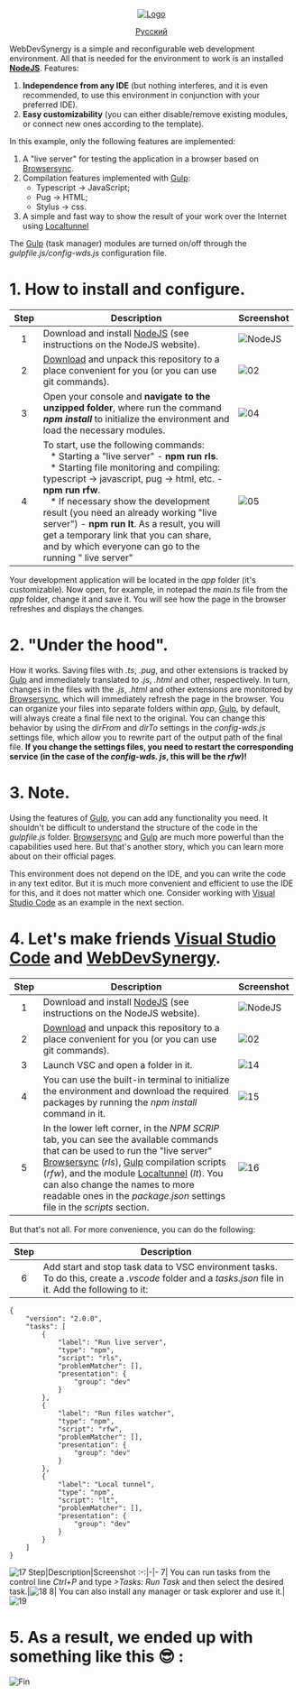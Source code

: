 <div align="center"><ins>

![Logo](https://user-images.githubusercontent.com/5076458/110127198-666fac00-7dd6-11eb-9822-ccc973f41ee6.png)

[Русский](/README_RU.md)

</ins></div>

WebDevSynergy is a simple and reconfigurable web development environment. All that is needed for the environment to work is an installed [**NodeJS**](https://nodejs.org). Features:
1. **Independence from any IDE** (but nothing interferes, and it is even recommended, to use this environment in conjunction with your preferred IDE).
2. **Easy customizability** (you can either disable/remove existing modules, or connect new ones according to the template).

In this example, only the following features are implemented:
1. A "live server" for testing the application in a browser based on [Browsersync](https://www.browsersync.io/).
2. Compilation features implemented with [Gulp](https://gulpjs.com/):
   * Typescript -> JavaScript;
   * Pug -> HTML;
   * Stylus -> css.
3. A simple and fast way to show the result of your work over the Internet using [Localtunnel](https://theboroer.github.io/localtunnel-www/)

The [Gulp](https://gulpjs.com/) (task manager) modules are turned on/off through the _gulpfile.js/config-wds.js_ configuration file.
 
# 1. How to install and configure.
Step|Description|Screenshot
:-:|-|-
1| Download and install [NodeJS](https://nodejs.org/en/) (see instructions on the NodeJS website).| ![NodeJS](https://nodejs.org/static/images/logo-light.svg)
2| [Download](https://github.com/IPcorps/WebDevSynergy/archive/main.zip) and unpack this repository to a place convenient for you (or you can use git commands).|![02](https://user-images.githubusercontent.com/5076458/110133984-fa914180-7ddd-11eb-8e98-b14a93e539de.jpg)
3| Open your console and **navigate to the unzipped folder**, where run the command  _**npm install**_ to initialize the environment and load the necessary modules.|![04](https://user-images.githubusercontent.com/5076458/110135037-1c3ef880-7ddf-11eb-9054-96694d3ed05b.jpg)
4| To start, use the following commands:<br>&nbsp;&nbsp;&nbsp;* Starting a "live server" - **npm run rls**.<br>&nbsp;&nbsp;&nbsp;* Starting file monitoring and compiling: typescript -> javascript, pug -> html, etc. - **npm run rfw**.<br>&nbsp;&nbsp;&nbsp;* If necessary show the development result (you need an already working "live server") - **npm run lt**. As a result, you will get a temporary link that you can share, and by which everyone can go to the running " live server" |![05](https://user-images.githubusercontent.com/5076458/110136489-ccf9c780-7de0-11eb-8f44-238394d84fcd.jpg)

Your development application will be located in the _app_ folder (it's customizable). Now open, for example, in notepad the _main.ts_ file from the _app_ folder, change it and save it. You will see how the page in the browser refreshes and displays the changes.

# 2. "Under the hood".

 How it works. Saving files with _.ts_, _.pug_, and other extensions is tracked by [Gulp](https://gulpjs.com/) and immediately translated to _.js_, _.​​html_ and other, respectively. In turn, changes in the files with the _.js_, _.html_ and other extensions are monitored by [Browsersync](https://www.browsersync.io/), which will immediately refresh the page in the browser. You can organize your files into separate folders within _app_, [Gulp](https://gulpjs.com/), by default, will always create a final file next to the original. You can change this behavior by using the _dirFrom_ and _dirTo_ settings in the _config-wds.js_ settings file, which allow you to rewrite part of the output path of the final file. **If you change the settings files, you need to restart the corresponding service (in the case of the _config-wds. js_, this will be the _rfw_)!**

# 3. Note.

Using the features of [Gulp](https://gulpjs.com/), you can add any functionality you need. It shouldn't be difficult to understand the structure of the code in the _gulpfile.js_ folder. [Browsersync](https://www.browsersync.io/) and [Gulp](https://gulpjs.com/) are much more powerful than the capabilities used here. But that's another story, which you can learn more about on their official pages.

This environment does not depend on the IDE, and you can write the code in any text editor. But it is much more convenient and efficient to use the IDE for this, and it does not matter which one. Consider working with [Visual Studio Code](https://code.visualstudio.com/) as an example in the next section.

# 4. Let's make friends [Visual Studio Code](https://code.visualstudio.com/) and [WebDevSynergy](https://github.com/IPcorps/WebDevSynergy).
Step|Description|Screenshot
:-:|-|-
1| Download and install [NodeJS](https://nodejs.org/en/) (see instructions on the NodeJS website).| ![NodeJS](https://nodejs.org/static/images/logo-light.svg)
2| [Download](https://github.com/IPcorps/WebDevSynergy/archive/main.zip) and unpack this repository to a place convenient for you (or you can use git commands).|![02](https://user-images.githubusercontent.com/5076458/110133984-fa914180-7ddd-11eb-8e98-b14a93e539de.jpg)
3| Launch VSC and open a folder in it.|![14](https://user-images.githubusercontent.com/5076458/110156516-1c97bd80-7df8-11eb-9602-70e8b44bc8bc.jpg)
4| You can use the built-in terminal to initialize the environment and download the required packages by running the _npm install_ command in it.|![15](https://user-images.githubusercontent.com/5076458/113714079-b18c2000-96f0-11eb-927e-d5723c75ed8e.jpg)
5| In the lower left corner, in the _NPM SCRIP_ tab, you can see the available commands that can be used to run the "live server" [Browsersync](https://www.browsersync.io/) (_rls_), [Gulp](https://gulpjs.com/) compilation scripts (_rfw_), and the module [Localtunnel](https://theboroer.github.io/localtunnel-www/) (_lt_). You can also change the names to more readable ones in the _package.json_ settings file in the _scripts_ section.|![16](https://user-images.githubusercontent.com/5076458/113714098-b8b32e00-96f0-11eb-9ea4-03c9f84fab4a.jpg)

But that's not all. For more convenience, you can do the following:

Step|Description
:-:|-
6| Add start and stop task data to VSC environment tasks. To do this, create a _.vscode_ folder and a _tasks.json_ file in it. Add the following to it:
    {
    	"version": "2.0.0",
    	"tasks": [
    		{
    			"label": "Run live server",
    			"type": "npm",
    			"script": "rls",
    			"problemMatcher": [],
    			"presentation": {
    				"group": "dev"
    			}
    		},
    		{
    			"label": "Run files watcher",
    			"type": "npm",
    			"script": "rfw",
    			"problemMatcher": [],
    			"presentation": {
    				"group": "dev"
    			}
    		},
    		{
    			"label": "Local tunnel",
    			"type": "npm",
    			"script": "lt",
    			"problemMatcher": [],
    			"presentation": {
    				"group": "dev"
    			}
    		}
    	]
    }
![17](https://user-images.githubusercontent.com/5076458/113714122-bf41a580-96f0-11eb-987c-81d1079e3b35.jpg)
Step|Description|Screenshot
:-:|-|-
7| You can run tasks from the control line _Ctrl+P_ and type _>Tasks: Run Task_ and then select the desired task.|![18](https://user-images.githubusercontent.com/5076458/113714135-c36dc300-96f0-11eb-9ba0-e2064fc6a16c.gif)
8| You can also install any manager or task explorer and use it.|![19](https://user-images.githubusercontent.com/5076458/113714168-c799e080-96f0-11eb-8308-d95cccd73345.jpg)

# 5. As a result, we ended up with something like this 😎 :

![Fin](https://user-images.githubusercontent.com/5076458/113714180-cb2d6780-96f0-11eb-8cb9-87b3a1f5b942.gif)